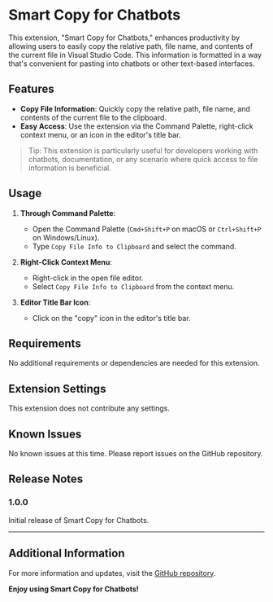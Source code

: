 # Smart Copy for Chatbots

This extension, "Smart Copy for Chatbots," enhances productivity by allowing users to easily copy the relative path, file name, and contents of the current file in Visual Studio Code. This information is formatted in a way that's convenient for pasting into chatbots or other text-based interfaces.

## Features

- **Copy File Information**: Quickly copy the relative path, file name, and contents of the current file to the clipboard.
- **Easy Access**: Use the extension via the Command Palette, right-click context menu, or an icon in the editor's title bar.

> Tip: This extension is particularly useful for developers working with chatbots, documentation, or any scenario where quick access to file information is beneficial.

## Usage

1. **Through Command Palette**:
   - Open the Command Palette (`Cmd+Shift+P` on macOS or `Ctrl+Shift+P` on Windows/Linux).
   - Type `Copy File Info to Clipboard` and select the command.

2. **Right-Click Context Menu**:
   - Right-click in the open file editor.
   - Select `Copy File Info to Clipboard` from the context menu.

3. **Editor Title Bar Icon**:
   - Click on the "copy" icon in the editor's title bar.

## Requirements

No additional requirements or dependencies are needed for this extension.

## Extension Settings

This extension does not contribute any settings.

## Known Issues

No known issues at this time. Please report issues on the GitHub repository.

## Release Notes

### 1.0.0

Initial release of Smart Copy for Chatbots.

---

## Additional Information

For more information and updates, visit the [GitHub repository](https://github.com/bhaverland/smart-copy-for-chatbots).

**Enjoy using Smart Copy for Chatbots!**
